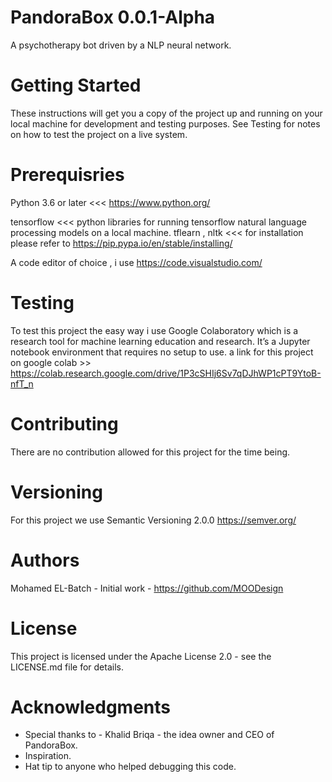 # PandoraBox 0.0.1-Alpha
A psychotherapy bot driven by a NLP neural network.

# Getting Started
These instructions will get you a copy of the project up and running on your local machine for development and testing purposes. See Testing for notes on how to test the project on a live system.

# Prerequisries
Python 3.6 or later  <<<  https://www.python.org/

tensorflow   <<< python libraries for running tensorflow natural language processing models on a local machine.
tflearn , nltk    <<< for installation please refer to https://pip.pypa.io/en/stable/installing/

A code editor of choice , i use https://code.visualstudio.com/

# Testing
To test this project the easy way i use Google Colaboratory which is a research tool for machine learning education and research. It’s a Jupyter notebook environment that requires no setup to use.
a link for this project on google colab >> https://colab.research.google.com/drive/1P3cSHIj6Sv7qDJhWP1cPT9YtoB-nfT_n

# Contributing
There are no contribution allowed for this project for the time being.

# Versioning
For this project we use Semantic Versioning 2.0.0 https://semver.org/

# Authors
Mohamed EL-Batch - Initial work - https://github.com/MOODesign

# License
This project is licensed under the Apache License 2.0 - see the LICENSE.md file for details.

# Acknowledgments
* Special thanks to - Khalid Briqa - the idea owner and CEO of PandoraBox.
* Inspiration.
* Hat tip to anyone who helped debugging this code.
